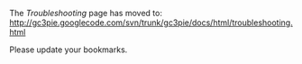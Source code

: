 The _Troubleshooting_ page has moved to:  http://gc3pie.googlecode.com/svn/trunk/gc3pie/docs/html/troubleshooting.html

Please update your bookmarks.
